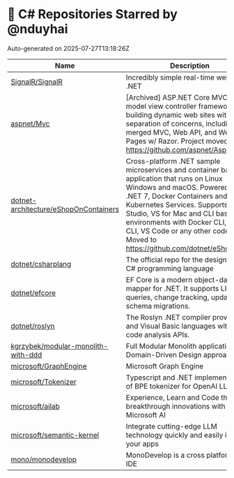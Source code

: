 # 🌟 C# Repositories Starred by @nduyhai

Auto-generated on 2025-07-27T13:18:26Z

| Name | Description |
|------|-------------|
| [SignalR/SignalR](https://github.com/SignalR/SignalR) | Incredibly simple real-time web for .NET |
| [aspnet/Mvc](https://github.com/aspnet/Mvc) | [Archived] ASP.NET Core MVC is a model view controller framework for building dynamic web sites with clean separation of concerns, including the merged MVC, Web API, and Web Pages w/ Razor. Project moved to https://github.com/aspnet/AspNetCore |
| [dotnet-architecture/eShopOnContainers](https://github.com/dotnet-architecture/eShopOnContainers) | Cross-platform .NET sample microservices and container based application that runs on Linux Windows and macOS. Powered by .NET 7, Docker Containers and Azure Kubernetes Services. Supports Visual Studio, VS for Mac and CLI based environments with Docker CLI, dotnet CLI, VS Code or any other code editor. Moved to https://github.com/dotnet/eShop. |
| [dotnet/csharplang](https://github.com/dotnet/csharplang) | The official repo for the design of the C# programming language |
| [dotnet/efcore](https://github.com/dotnet/efcore) | EF Core is a modern object-database mapper for .NET. It supports LINQ queries, change tracking, updates, and schema migrations. |
| [dotnet/roslyn](https://github.com/dotnet/roslyn) | The Roslyn .NET compiler provides C# and Visual Basic languages with rich code analysis APIs. |
| [kgrzybek/modular-monolith-with-ddd](https://github.com/kgrzybek/modular-monolith-with-ddd) | Full Modular Monolith application with Domain-Driven Design approach. |
| [microsoft/GraphEngine](https://github.com/microsoft/GraphEngine) | Microsoft Graph Engine |
| [microsoft/Tokenizer](https://github.com/microsoft/Tokenizer) | Typescript and .NET implementation of BPE tokenizer for OpenAI LLMs. |
| [microsoft/ailab](https://github.com/microsoft/ailab) | Experience, Learn and Code the latest breakthrough innovations with Microsoft AI |
| [microsoft/semantic-kernel](https://github.com/microsoft/semantic-kernel) | Integrate cutting-edge LLM technology quickly and easily into your apps |
| [mono/monodevelop](https://github.com/mono/monodevelop) | MonoDevelop is a cross platform .NET IDE |
